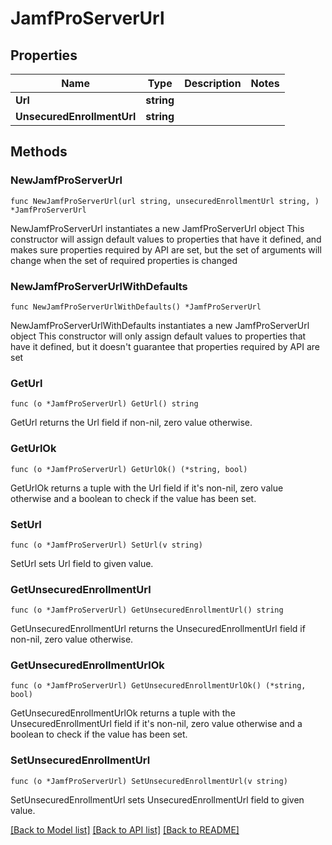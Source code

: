 # JamfProServerUrl

## Properties

Name | Type | Description | Notes
------------ | ------------- | ------------- | -------------
**Url** | **string** |  | 
**UnsecuredEnrollmentUrl** | **string** |  | 

## Methods

### NewJamfProServerUrl

`func NewJamfProServerUrl(url string, unsecuredEnrollmentUrl string, ) *JamfProServerUrl`

NewJamfProServerUrl instantiates a new JamfProServerUrl object
This constructor will assign default values to properties that have it defined,
and makes sure properties required by API are set, but the set of arguments
will change when the set of required properties is changed

### NewJamfProServerUrlWithDefaults

`func NewJamfProServerUrlWithDefaults() *JamfProServerUrl`

NewJamfProServerUrlWithDefaults instantiates a new JamfProServerUrl object
This constructor will only assign default values to properties that have it defined,
but it doesn't guarantee that properties required by API are set

### GetUrl

`func (o *JamfProServerUrl) GetUrl() string`

GetUrl returns the Url field if non-nil, zero value otherwise.

### GetUrlOk

`func (o *JamfProServerUrl) GetUrlOk() (*string, bool)`

GetUrlOk returns a tuple with the Url field if it's non-nil, zero value otherwise
and a boolean to check if the value has been set.

### SetUrl

`func (o *JamfProServerUrl) SetUrl(v string)`

SetUrl sets Url field to given value.


### GetUnsecuredEnrollmentUrl

`func (o *JamfProServerUrl) GetUnsecuredEnrollmentUrl() string`

GetUnsecuredEnrollmentUrl returns the UnsecuredEnrollmentUrl field if non-nil, zero value otherwise.

### GetUnsecuredEnrollmentUrlOk

`func (o *JamfProServerUrl) GetUnsecuredEnrollmentUrlOk() (*string, bool)`

GetUnsecuredEnrollmentUrlOk returns a tuple with the UnsecuredEnrollmentUrl field if it's non-nil, zero value otherwise
and a boolean to check if the value has been set.

### SetUnsecuredEnrollmentUrl

`func (o *JamfProServerUrl) SetUnsecuredEnrollmentUrl(v string)`

SetUnsecuredEnrollmentUrl sets UnsecuredEnrollmentUrl field to given value.



[[Back to Model list]](../README.md#documentation-for-models) [[Back to API list]](../README.md#documentation-for-api-endpoints) [[Back to README]](../README.md)


